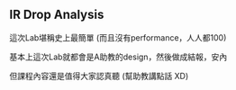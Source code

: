 ## IR Drop Analysis

這次Lab堪稱史上最簡單 (而且沒有performance，人人都100)

基本上這次Lab就都會是A助教的design，然後做成結報，安內

但課程內容還是值得大家認真聽 (幫助教講點話 XD)
